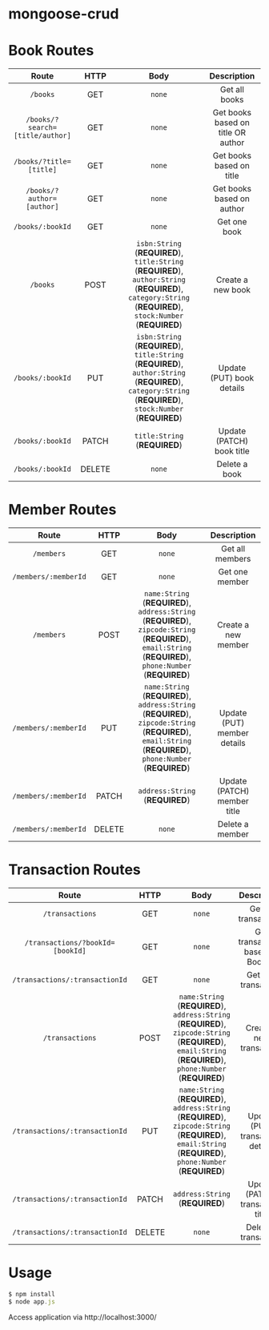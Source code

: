 # mongoose-crud
Book Routes
====

|Route    |HTTP  |Body  | Description |
|:--------: |:----:|:----:|:----:|
|`/books`|GET   | `none`|Get all books|
|`/books/?search=[title/author]`|GET   | `none`|Get books based on title OR author|
|`/books/?title=[title]`|GET   | `none`|Get books based on title|
|`/books/?author=[author]`|GET   | `none`|Get books based on author|
|`/books/:bookId`|GET   |`none`|Get one book |
|`/books`|POST   |`isbn:String` (**REQUIRED**), `title:String` (**REQUIRED**), `author:String` (**REQUIRED**), `category:String` (**REQUIRED**), `stock:Number` (**REQUIRED**)|Create a new book|
|`/books/:bookId`|PUT   |`isbn:String` (**REQUIRED**), `title:String` (**REQUIRED**), `author:String` (**REQUIRED**), `category:String` (**REQUIRED**), `stock:Number` (**REQUIRED**)|Update (PUT) book details|
|`/books/:bookId`|PATCH    |`title:String` (**REQUIRED**)|Update (PATCH) book title|
|`/books/:bookId`|DELETE     |`none`|Delete a book|

Member Routes
====

|Route    |HTTP  |Body  | Description |
|:--------: |:----:|:----:|:----:|
|`/members`|GET   | `none`|Get all members|
|`/members/:memberId`|GET   |`none`|Get one member |
|`/members`|POST   |`name:String` (**REQUIRED**), `address:String` (**REQUIRED**), `zipcode:String` (**REQUIRED**), `email:String` (**REQUIRED**), `phone:Number` (**REQUIRED**)|Create a new member|
|`/members/:memberId`|PUT   |`name:String` (**REQUIRED**), `address:String` (**REQUIRED**), `zipcode:String` (**REQUIRED**), `email:String` (**REQUIRED**), `phone:Number` (**REQUIRED**)|Update (PUT) member details|
|`/members/:memberId`|PATCH    |`address:String` (**REQUIRED**)|Update (PATCH) member title|
|`/members/:memberId`|DELETE     |`none`|Delete a member|

Transaction Routes
====

|Route    |HTTP  |Body  | Description |
|:--------: |:----:|:----:|:----:|
|`/transactions`|GET   | `none`|Get all transactions|
|`/transactions/?bookId=[bookId]`|GET   | `none`|Get transactions based on Book ID|
|`/transactions/:transactionId`|GET   |`none`|Get one transaction |
|`/transactions`|POST   |`name:String` (**REQUIRED**), `address:String` (**REQUIRED**), `zipcode:String` (**REQUIRED**), `email:String` (**REQUIRED**), `phone:Number` (**REQUIRED**)|Create a new transaction|
|`/transactions/:transactionId`|PUT   |`name:String` (**REQUIRED**), `address:String` (**REQUIRED**), `zipcode:String` (**REQUIRED**), `email:String` (**REQUIRED**), `phone:Number` (**REQUIRED**)|Update (PUT) transaction details|
|`/transactions/:transactionId`|PATCH    |`address:String` (**REQUIRED**)|Update (PATCH) transaction title|
|`/transactions/:transactionId`|DELETE     |`none`|Delete a transaction|

Usage
===
```javascript
$ npm install
$ node app.js
```
Access application via http://localhost:3000/